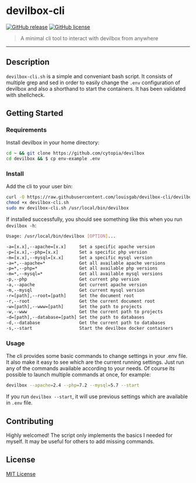# devilbox-cli
[![GitHub release](https://img.shields.io/github/tag/louisgab/devilbox-cli.svg?style=flat-square)](https://github.com/louisgab/devilbox-cli/releases/) [![GitHub license](https://img.shields.io/github/license/louisgab/devilbox-cli.svg?style=flat-square)](https://github.com/louisgab/devilbox-cli/blob/master/LICENSE)
> A minimal cli tool to interact with devilbox from anywhere

---

## Description

`devilbox-cli.sh` is a simple and conveniant bash script. It consists of multiple grep and sed in order to easily change the `.env` configuration of devilbox and also a shorthand to start the containers. It has been validated with shellcheck.

## Getting Started

### Requirements
Install devilbox in your home directory:
```sh
cd ~ && git clone https://github.com/cytopia/devilbox
cd devilbox && $ cp env-example .env
```

### Install
Add the cli to your user bin:
```sh
curl -O https://raw.githubusercontent.com/louisgab/devilbox-cli/devilbox-cli.sh
chmod +x devilbox-cli.sh
sudo mv devilbox-cli.sh /usr/local/bin/devilbox
```
If installed successfully, you should see something like this when you run `devilbox -h`:
```sh
Usage: /usr/local/bin/devilbox [OPTION]...

-a=[x.x],--apache=[x.x]     Set a specific apache version
-p=[x.x],--php=[x.x]        Set a specific php version
-m=[x.x],--mysql=[x.x]      Set a specific mysql version
-a=*,--apache=*             Get all available apache versions
-p=*,--php=*                Get all available php versions
-m=*,--mysql=*              Get all available mysql versions
-p,--php                    Get current php version
-a,--apache                 Get current apache version
-m,--mysql                  Get current mysql version
-r=[path],--root=[path]     Set the document root
-r,--root                   Get the current document root
-w=[path],--www=[path]      Set the path to projects
-w,--www                    Get the current path to projects
-d=[path],--database=[path] Set the path to databases
-d,--database               Get the current path to databases
-s,--start                  Start the devilbox docker containers
```

### Usage

The cli provides some basic commands to change settings in your .env file. It also make it easy to see which are the current running settings. Just run any of the commands available according to your needs. Of course its possible to launch multiple commands at once, for example:
```sh
devilbox --apache=2.4 --php=7.2 --mysql=5.7 --start
```
If you run `devilbox --start`, it will use previous settings which are available in `.env` file.

## Contributing
Highly welcomed! The script only implements the basics I needed for myself. It may be useful for others to add missing commands.

## License
[MIT License](LICENSE.md)
